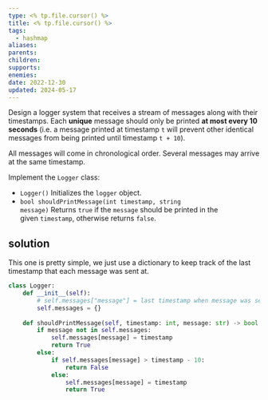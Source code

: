 ```yaml
---
type: <% tp.file.cursor() %>
title: <% tp.file.cursor() %>
tags:
  - hashmap
aliases: 
parents: 
children: 
supports: 
enemies: 
date: 2022-12-30
updated: 2024-05-17
---
```


Design a logger system that receives a stream of messages along with their timestamps. Each **unique** message should only be printed **at most every 10 seconds** (i.e. a message printed at timestamp `t` will prevent other identical messages from being printed until timestamp `t + 10`).

All messages will come in chronological order. Several messages may arrive at the same timestamp.

Implement the `Logger` class:

- `Logger()` Initializes the `logger` object.
- `bool shouldPrintMessage(int timestamp, string message)` Returns `true` if the `message` should be printed in the given `timestamp`, otherwise returns `false`.

## solution

This one is pretty simple, we just use a dictionary to keep track of the last timestamp that each message was sent at.

```python
class Logger:
	def __init__(self):
		# self.messages["message"] = last timestamp when message was sent
		self.messages = {}
	  
	def shouldPrintMessage(self, timestamp: int, message: str) -> bool:
		if message not in self.messages:
			self.messages[message] = timestamp
			return True
		else:
			if self.messages[message] > timestamp - 10:
				return False
			else:
				self.messages[message] = timestamp
				return True
```
